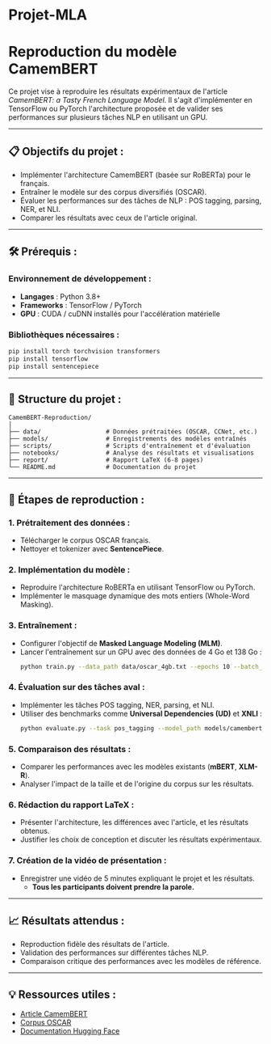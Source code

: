 # Projet-MLA

# Reproduction du modèle CamemBERT

Ce projet vise à reproduire les résultats expérimentaux de l'article *CamemBERT: a Tasty French Language Model*. Il s'agit d'implémenter en TensorFlow ou PyTorch l'architecture proposée et de valider ses performances sur plusieurs tâches NLP en utilisant un GPU.

---

## 📋 **Objectifs du projet :**
- Implémenter l'architecture CamemBERT (basée sur RoBERTa) pour le français.
- Entraîner le modèle sur des corpus diversifiés (OSCAR).
- Évaluer les performances sur des tâches de NLP : POS tagging, parsing, NER, et NLI.
- Comparer les résultats avec ceux de l'article original.

---

## 🛠️ **Prérequis :**
### **Environnement de développement :**
- **Langages** : Python 3.8+
- **Frameworks** : TensorFlow / PyTorch
- **GPU** : CUDA / cuDNN installés pour l'accélération matérielle

### **Bibliothèques nécessaires :**
```bash
pip install torch torchvision transformers
pip install tensorflow
pip install sentencepiece
```

---

## 📂 **Structure du projet :**
```plaintext
CamemBERT-Reproduction/
│
├── data/                  # Données prétraitées (OSCAR, CCNet, etc.)
├── models/                # Enregistrements des modèles entraînés
├── scripts/               # Scripts d'entraînement et d'évaluation
├── notebooks/             # Analyse des résultats et visualisations
├── report/                # Rapport LaTeX (6-8 pages)
└── README.md              # Documentation du projet
```

---

## 🚀 **Étapes de reproduction :**

### 1. **Prétraitement des données :**
- Télécharger le corpus OSCAR français.
- Nettoyer et tokenizer avec **SentencePiece**.
  
### 2. **Implémentation du modèle :**
- Reproduire l'architecture RoBERTa en utilisant TensorFlow ou PyTorch.
- Implémenter le masquage dynamique des mots entiers (Whole-Word Masking).

### 3. **Entraînement :**
- Configurer l'objectif de **Masked Language Modeling (MLM)**.
- Lancer l'entraînement sur un GPU avec des données de 4 Go et 138 Go :
  ```bash
  python train.py --data_path data/oscar_4gb.txt --epochs 10 --batch_size 32
  ```

### 4. **Évaluation sur des tâches aval :**
- Implémenter les tâches POS tagging, NER, parsing, et NLI.
- Utiliser des benchmarks comme **Universal Dependencies (UD)** et **XNLI** :
  ```bash
  python evaluate.py --task pos_tagging --model_path models/camembert_base.pt
  ```

### 5. **Comparaison des résultats :**
- Comparer les performances avec les modèles existants (**mBERT**, **XLM-R**).
- Analyser l'impact de la taille et de l'origine du corpus sur les résultats.

### 6. **Rédaction du rapport LaTeX :**
- Présenter l'architecture, les différences avec l'article, et les résultats obtenus.
- Justifier les choix de conception et discuter les résultats expérimentaux.

### 7. **Création de la vidéo de présentation :**
- Enregistrer une vidéo de 5 minutes expliquant le projet et les résultats.
  - **Tous les participants doivent prendre la parole.**

---

## 📈 **Résultats attendus :**
- Reproduction fidèle des résultats de l'article.
- Validation des performances sur différentes tâches NLP.
- Comparaison critique des performances avec les modèles de référence.

---

## 💡 **Ressources utiles :**
- [Article CamemBERT](https://arxiv.org/abs/1911.03894)
- [Corpus OSCAR](https://oscar-corpus.com/)
- [Documentation Hugging Face](https://huggingface.co/docs)
